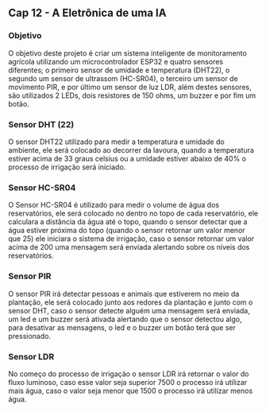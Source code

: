 ## Cap 12 - A Eletrônica de uma IA
### Objetivo
O objetivo deste projeto é criar um sistema inteligente de monitoramento agrícola utilizando um microcontrolador ESP32 e quatro sensores diferentes; o primeiro sensor de umidade e temperatura (DHT22), o segundo um sensor de ultrassom (HC-SR04), o terceiro um sensor de movimento PIR, e por último um sensor de luz LDR, além destes sensores, são utilizados 2 LEDs, dois resistores de 150 ohms, um buzzer e por fim um botão.

### Sensor DHT (22)
O sensor DHT22 utilizado para medir a temperatura e umidade do ambiente, ele será colocado ao decorrer da lavoura, quando a temperatura estiver acima de 33 graus celsius ou a umidade estiver abaixo de 40% o processo de irrigação será iniciado.

### Sensor HC-SR04
O Sensor HC-SR04 é utilizado para medir o volume de água dos reservatórios, ele será colocado no dentro no topo de cada reservatório, ele calculara a distância da água até o topo, quando o sensor detectar que a água estiver próxima do topo (quando o sensor retornar um valor menor que 25) ele iniciara o sistema de irrigação, caso o sensor retornar um valor acima de 200 uma mensagem será enviada alertando sobre os níveis dos reservatórios.

### Sensor PIR
O sensor PIR irá detectar pessoas e animais que estiverem no meio da plantação, ele será colocado junto aos redores da plantação e junto com o sensor DHT, caso o sensor detecte alguém uma mensagem será enviada, um led e um buzzer será ativada alertando que o sensor detectou algo, para desativar as mensagens, o led e o buzzer um botão terá que ser pressionado.

### Sensor LDR
No começo do processo de irrigação o sensor LDR irá retornar o valor do fluxo luminoso, caso esse valor seja superior 7500 o processo irá utilizar mais água, caso o valor seja menor que 1500 o processo irá utilizar menos água.

